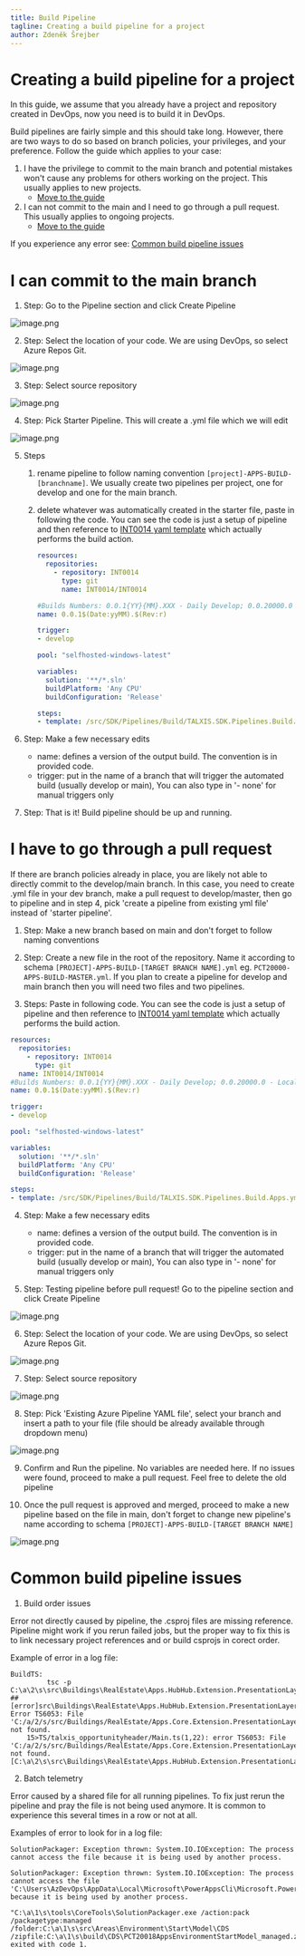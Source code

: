 ```yaml
---
title: Build Pipeline
tagline: Creating a build pipeline for a project
author: Zdeněk Šrejber
---
```


# **Creating a build pipeline for a project**
In this guide, we assume that you already have a project and repository created in DevOps, now you need is to build it in DevOps. 

Build pipelines are fairly simple and this should take long. However, there are two ways to do so based on branch policies, your privileges, and your preference. Follow the guide which applies to your case:

1. I have the privilege to commit to the main branch and potential mistakes won't cause any problems for others working on the project. This usually applies to new projects.
    - [Move to the guide](#I-can-commit-to-main)
2. I can not commit to the main and I need to go through a pull request. This usually applies to ongoing projects.
    - [Move to the guide](#I-have-to-go-through-a-pull-request)

If you experience any error see: [Common build pipeline issues](#-Common-build-pipeline-issues)

# I can commit to the main branch

1. Step: Go to the Pipeline section and click Create Pipeline

![image.png](.attachments/BuildPipeline/newpipeline.png)

2. Step: Select the location of your code. We are using DevOps, so select Azure Repos Git.

![image.png](.attachments/BuildPipeline/whereiscode.png)

3. Step: Select source repository

![image.png](.attachments/BuildPipeline/repositoryselect.png)

4. Step: Pick Starter Pipeline. This will create a .yml file which we will edit

![image.png](.attachments/BuildPipeline/configuration.png)

5. Steps
    1. rename pipeline to follow naming convention ```[project]-APPS-BUILD-[branchname]```. We usually create two pipelines per project, one for develop and one for the main branch.

    2. delete whatever was automatically created in the starter file, paste in following the code. You can see the code is just a setup of pipeline and then reference to [INT0014 yaml template](https://dev.azure.com/thenetworg/_git/INT0014?path=%2Fsrc%2FSDK%2FPipelines%2FBuild%2FTALXIS.SDK.Pipelines.Build.Apps.yml) which actually performs the build action.

        ```yml
        resources:
          repositories:
            - repository: INT0014
              type: git
              name: INT0014/INT0014

        #Builds Numbers: 0.0.1{YY}{MM}.XXX - Daily Develop; 0.0.20000.0 - Local; 0.0.3{YY}{MM}.XXX - PR; 1.0.{YY}{MM}.XXX - Production
        name: 0.0.1$(Date:yyMM).$(Rev:r)

        trigger:
        - develop

        pool: "selfhosted-windows-latest"

        variables:
          solution: '**/*.sln'
          buildPlatform: 'Any CPU'
          buildConfiguration: 'Release'

        steps:
        - template: /src/SDK/Pipelines/Build/TALXIS.SDK.Pipelines.Build.Apps.yml@INT0014
        ```

6. Step: Make a few necessary edits
   - name: defines a version of the output build. The convention is in provided code.
   - trigger: put in the name of a branch that will trigger the automated build (usually develop or main), You can also type in '- none' for manual triggers only

7. Step: That is it! Build pipeline should be up and running. 

# I have to go through a pull request
 If there are branch policies already in place, you are likely not able to directly commit to the develop/main branch. In this case, you need to create .yml file in your dev branch, make a pull request to develop/master, then go to pipeline and in step 4, pick 'create a pipeline from existing yml file' instead of 'starter pipeline'.

 1. Step: Make a new branch based on main and don't forget to follow naming conventions

2. Step: Create a new file in the root of the repository. Name it according to schema ```[PROJECT]-APPS-BUILD-[TARGET BRANCH NAME].yml``` eg. ```PCT20000-APPS-BUILD-MASTER.yml```. If you plan to create a pipeline for develop and main branch then you will need two files and two pipelines.

3. Steps: Paste in following code. You can see the code is just a setup of pipeline and then reference to [INT0014 yaml template](https://dev.azure.com/thenetworg/_git/INT0014?path=%2Fsrc%2FSDK%2FPipelines%2FBuild%2FTALXIS.SDK.Pipelines.Build.Apps.yml) which actually performs the build action.
```yml
resources:
  repositories:
    - repository: INT0014
      type: git
  name: INT0014/INT0014
#Builds Numbers: 0.0.1{YY}{MM}.XXX - Daily Develop; 0.0.20000.0 - Local; 0.0.3{YY}{MM}.XXX - PR; 1.0.{YY}{MM}.XXX - Production
name: 0.0.1$(Date:yyMM).$(Rev:r)

trigger:
- develop

pool: "selfhosted-windows-latest"

variables:
  solution: '**/*.sln'
  buildPlatform: 'Any CPU'
  buildConfiguration: 'Release'

steps:
- template: /src/SDK/Pipelines/Build/TALXIS.SDK.Pipelines.Build.Apps.yml@INT0014
```

4. Step: Make a few necessary edits
   - name: defines a version of the output build. The convention is in provided code.
   - trigger: put in the name of a branch that will trigger the automated build (usually develop or main), You can also type in '- none' for manual triggers only

5. Step: Testing pipeline before pull request! Go to the pipeline section and click Create Pipeline

![image.png](.attachments/BuildPipeline/newpipeline.png)

6. Step: Select the location of your code. We are using DevOps, so select Azure Repos Git.

![image.png](.attachments/BuildPipeline/whereiscode.png)

7. Step: Select source repository 

![image.png](.attachments/BuildPipeline/repositoryselect.png)

8. Step: Pick 'Existing Azure Pipeline YAML file', select your branch and insert a path to your file (file should be already available through dropdown menu)

![image.png](.attachments/BuildPipeline/existingyamlfile.png)

9. Confirm and Run the pipeline. No variables are needed here. If no issues were found, proceed to make a pull request. Feel free to delete the old pipeline

10. Once the pull request is approved and merged, proceed to make a new pipeline based on the file in main, don't forget to change new pipeline's name according to schema ```[PROJECT]-APPS-BUILD-[TARGET BRANCH NAME]```

![image.png](.attachments/BuildPipeline/editpipeline.png)

# Common build pipeline issues

1. Build order issues

Error not directly caused by pipeline, the .csproj files are missing reference. Pipeline might work if you rerun failed jobs, but the proper way to fix this is to link necessary project references and or build csprojs in corect order.

Example of error in a log file:
```
BuildTS:
         tsc -p C:\a\2\s\src\Buildings\RealEstate\Apps.HubHub.Extension.PresentationLayer\TS\tsconfig.json
##[error]src\Buildings\RealEstate\Apps.HubHub.Extension.PresentationLayer\TS\talxis_opportunityheader\Main.ts(1,22): Error TS6053: File 'C:/a/2/s/src/Buildings/RealEstate/Apps.Core.Extension.PresentationLayer/TS/build/hbr_realestateappscore.d.ts' not found.
    15>TS/talxis_opportunityheader/Main.ts(1,22): error TS6053: File 'C:/a/2/s/src/Buildings/RealEstate/Apps.Core.Extension.PresentationLayer/TS/build/hbr_realestateappscore.d.ts' not found. [C:\a\2\s\src\Buildings\RealEstate\Apps.HubHub.Extension.PresentationLayer\RealEstate.Apps.HubHub.Extension.PresentationLayer.csproj]
```


2. Batch telemetry

Error caused by a shared file for all running pipelines. To fix just rerun the pipeline and pray the file is not being used anymore. It is common to experience this several times in a row or not at all.

Examples of error to look for in a log file:
```
SolutionPackager: Exception thrown: System.IO.IOException: The process cannot access the file because it is being used by another process.
```
```
SolutionPackager: Exception thrown: System.IO.IOException: The process cannot access the file 'C:\Users\AzDevOps\AppData\Local\Microsoft\PowerAppsCli\Microsoft.PowerApps.AppInsights.BatchedTelemetry\637552028329842256.tmp' because it is being used by another process.
```
```
"C:\a\1\s\tools\CoreTools\SolutionPackager.exe /action:pack /packagetype:managed /folder:C:\a\1\s\src\Areas\Environment\Start\Model\CDS /zipfile:C:\a\1\s\build\CDS\PCT20018AppsEnvironmentStartModel_managed.zip" exited with code 1.

```